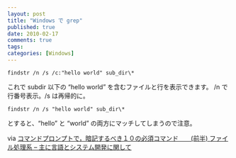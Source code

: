 ```yaml
---
layout: post
title: "Windows で grep"
published: true
date: 2010-02-17
comments: true
tags:
categories: [Windows]
---
```


```
findstr /n /s /c:"hello world" sub_dir\*
```

これで subdir 以下の &#8220;hello world&#8221; を含むファイルと行を表示できます。
/n で行番号表示。/s は再帰的に。

```
findstr /n /s "hello world" sub_dir\*
```

とすると、&#8220;hello&#8221; と &#8220;world&#8221; の両方にマッチしてしまうので注意。

via [コマンドプロンプトで，暗記するべき１０の必須コマンド　　(前半) ファイル処理系 &#8211; 主に言語とシステム開発に関して](http://d.hatena.ne.jp/language_and_engineering/20081001/1222857265)
